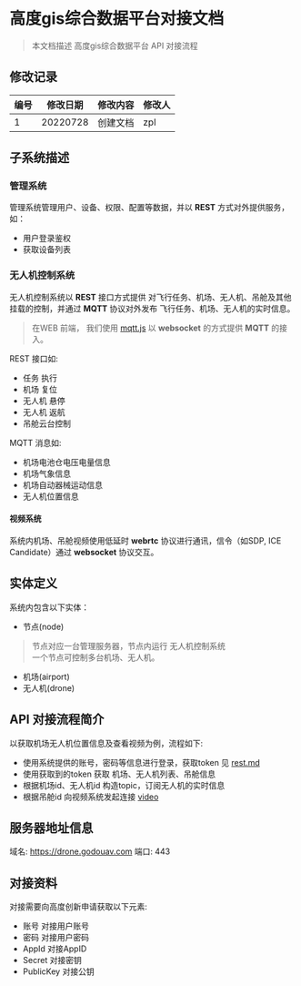 # 高度gis综合数据平台对接文档

> 本文档描述 高度gis综合数据平台 API 对接流程

## 修改记录

| 编号 | 修改日期 | 修改内容 | 修改人 |
| -----|----------|----------|--------|
| 1    | 20220728 | 创建文档 | zpl    |

## 子系统描述

### 管理系统

管理系统管理用户、设备、权限、配置等数据，并以 **REST** 方式对外提供服务， 如：

- 用户登录鉴权
- 获取设备列表

### 无人机控制系统

无人机控制系统以 **REST** 接口方式提供 对飞行任务、机场、无人机、吊舱及其他挂载的控制，并通过 **MQTT** 协议对外发布 飞行任务、机场、无人机的实时信息。

> 在WEB 前端， 我们使用 [mqtt.js](https://github.com/mqttjs) 以 **websocket** 的方式提供 **MQTT** 的接入。

REST 接口如:

- 任务 执行
- 机场 复位
- 无人机 悬停
- 无人机 返航
- 吊舱云台控制

MQTT 消息如:

- 机场电池仓电压电量信息
- 机场气象信息
- 机场自动器械运动信息
- 无人机位置信息

#### 视频系统

系统内机场、吊舱视频使用低延时 **webrtc** 协议进行通讯，信令（如SDP, ICE Candidate）通过 **websocket** 协议交互。



## 实体定义

系统内包含以下实体：

- 节点(node)
> 节点对应一台管理服务器，节点内运行 无人机控制系统  
> 一个节点可控制多台机场、无人机。

- 机场(airport)
- 无人机(drone)



## API 对接流程简介

以获取机场无人机位置信息及查看视频为例，流程如下:

- 使用系统提供的账号，密码等信息进行登录，获取token 见 [rest.md](1.rest.md)
- 使用获取到的token 获取 机场、无人机列表、吊舱信息 
- 根据机场id、无人机id 构造topic，订阅无人机的实时信息
- 根据吊舱id 向视频系统发起连接 [video](4.video.md)

## 服务器地址信息

域名: https://drone.godouav.com
端口: 443

## 对接资料

对接需要向高度创新申请获取以下元素:

- 账号
	对接用户账号
- 密码
	对接用户密码
- AppId
	对接AppID
- Secret
	对接密钥
- PublicKey
	对接公钥
